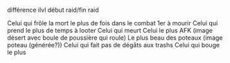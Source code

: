 différence ilvl début raid/fin raid

Celui qui frôle la mort le plus de fois dans le combat
1er à mourir
Celui qui prend le plus de temps à looter
Celui qui meurt
Celui le plus AFK (image désert avec boule de poussière qui roule)
Le plus beau des poteaux (image poteau (générée?))
Celui qui fait pas de dégâts aux trashs
Celui qui bouge le plus